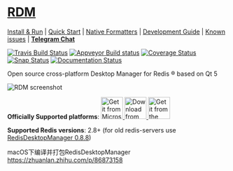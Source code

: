 # [RDM](http://rdm.dev "RDM Official Site")

[Install & Run](http://docs.rdm.dev/en/latest/install/) | 
[Quick Start](http://docs.rdm.dev/en/latest/quick-start/) |
[Native Formatters](http://docs.rdm.dev/en/latest/native-formatters/) |
[Development Guide](http://docs.rdm.dev/en/latest/development/) |
[Known issues](http://docs.rdm.dev/en/latest/known-issues/) |
[**Telegram Chat**](https://t.me/RedisDesktopManager)

[![Travis Build Status](https://travis-ci.org/uglide/RedisDesktopManager.svg?branch=2019)](https://travis-ci.org/uglide/RedisDesktopManager) 
[![Appveyor Build status](https://ci.appveyor.com/api/projects/status/3pwtjfl9yioyom9t?svg=true)](https://ci.appveyor.com/project/uglide/redisdesktopmanager/branch/2019)
[![Coverage Status](https://coveralls.io/repos/uglide/RedisDesktopManager/badge.svg?branch=2019)](https://coveralls.io/r/uglide/RedisDesktopManager?branch=2019)
[![Snap Status](https://build.snapcraft.io/badge/RedisDesktop/redisdesktopmanager-snap.svg)](https://build.snapcraft.io/user/RedisDesktop/redisdesktopmanager-snap)
[![Documentation Status](https://readthedocs.org/projects/redisdesktopmanager/badge/?version=latest)](http://docs.rdm.dev/en/latest/?badge=latest)

Open source cross-platform Desktop Manager for Redis &reg; based on Qt 5

![RDM screenshot](http://rdm.dev/static/img/features/all.png?v2020)


**Officially Supported platforms**:
<a target="_blank" href='//www.microsoft.com/store/apps/9NDK76ZVZ3TM?cid=storebadge&ocid=badge'>
<img height="50" src='https://developer.microsoft.com/en-us/store/badges/images/English_get-it-from-MS.png' alt='Get it from Microsoft'/>
</a>
<a class="btn btn-lg btn-block" href="https://apps.apple.com/app/redisdesktopmanager/id1475905948" target="_blank">
<img height="50"  src="https://rdm.dev/static/img/v2/app-store-badge.svg" alt="Download from Apple App Store">
</a>
<a href="https://snapcraft.io/redis-desktop-manager">
<img height="50" alt="Get it from the Snap Store" src="https://snapcraft.io/static/images/badges/en/snap-store-black.svg" />
</a>

**Supported Redis versions**: 2.8+ (for old redis-servers use [RedisDesktopManager 0.8.8](https://github.com/uglide/RedisDesktopManager/releases/tag/0.8.8))

macOS下编译并打包RedisDesktopManager
https://zhuanlan.zhihu.com/p/86873158
